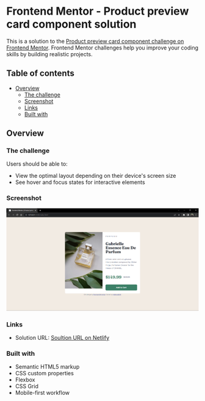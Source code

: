 # Frontend Mentor - Product preview card component solution

This is a solution to the [Product preview card component challenge on Frontend Mentor](https://www.frontendmentor.io/challenges/product-preview-card-component-GO7UmttRfa). Frontend Mentor challenges help you improve your coding skills by building realistic projects.

## Table of contents

- [Overview](#overview)
  - [The challenge](#the-challenge)
  - [Screenshot](#screenshot)
  - [Links](#links)
  - [Built with](#built-with)

## Overview

### The challenge

Users should be able to:

- View the optimal layout depending on their device's screen size
- See hover and focus states for interactive elements

### Screenshot

![This is a screenshot of the project](images/screenshot.png "a screenshot of the project")

### Links

- Solution URL: [Soultion URL on Netlify](https://illustrious-griffin-add118.netlify.app/)

### Built with

- Semantic HTML5 markup
- CSS custom properties
- Flexbox
- CSS Grid
- Mobile-first workflow

